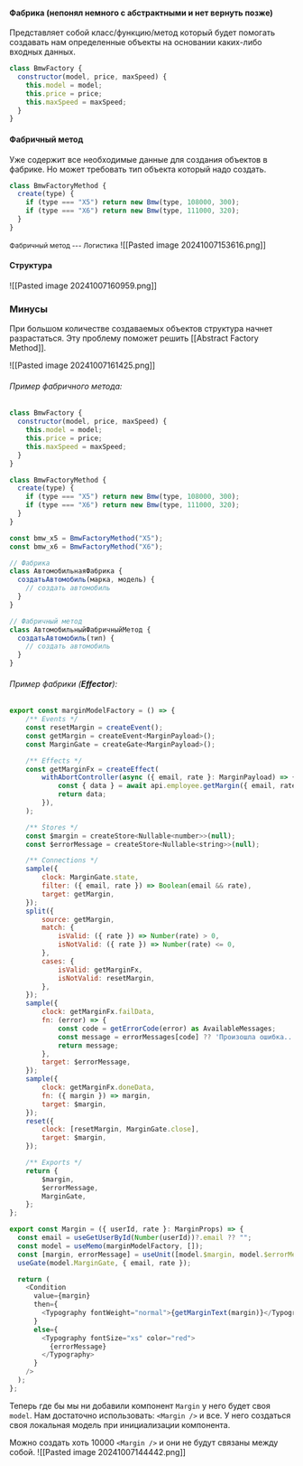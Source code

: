#### Фабрика (непонял немного с абстрактными и нет вернуть позже)

Представляет собой класс/функцию/метод который будет помогать создавать нам определенные объекты на основании каких-либо входных данных.

```javascript
class BmwFactory {
  constructor(model, price, maxSpeed) {
    this.model = model;
    this.price = price;
    this.maxSpeed = maxSpeed;
  }
}
```

#### Фабричный метод

Уже содержит все необходимые данные для создания объектов в фабрике.
Но может требовать тип объекта который надо создать.

```javascript
class BmwFactoryMethod {
  create(type) {
    if (type === "X5") return new Bmw(type, 108000, 300);
    if (type === "X6") return new Bmw(type, 111000, 320);
  }
}
```

<span style="font-size: 12px;">Фабричный метод --- Логистика</span>
![[Pasted image 20241007153616.png]]

#### Структура

![[Pasted image 20241007160959.png]]

### Минусы

При большом количестве создаваемых объектов структура начнет разрастаться.
Эту проблему поможет решить [[Abstract Factory Method]].

![[Pasted image 20241007161425.png]]

###### _Пример фабричного метода:_

```javascript
class BmwFactory {
  constructor(model, price, maxSpeed) {
    this.model = model;
    this.price = price;
    this.maxSpeed = maxSpeed;
  }
}
```

```javascript
class BmwFactoryMethod {
  create(type) {
    if (type === "X5") return new Bmw(type, 108000, 300);
    if (type === "X6") return new Bmw(type, 111000, 320);
  }
}
```

```javascript
const bmw_x5 = BmwFactoryMethod("X5");
const bmw_x6 = BmwFactoryMethod("X6");
```

```javascript
// Фабрика
class АвтомобильнаяФабрика {
  создатьАвтомобиль(марка, модель) {
    // создать автомобиль
  }
}

// Фабричный метод
class АвтомобильныйФабричныйМетод {
  создатьАвтомобиль(тип) {
    // создать автомобиль
  }
}
```

###### _Пример фабрики (**Effector**):_

```javascript
export const marginModelFactory = () => {
	/** Events */
    const resetMargin = createEvent();
    const getMargin = createEvent<MarginPayload>();
    const MarginGate = createGate<MarginPayload>();

    /** Effects */
    const getMarginFx = createEffect(
        withAbortController(async ({ email, rate }: MarginPayload) => {
            const { data } = await api.employee.getMargin({ email, rate });
            return data;
        }),
    );

    /** Stores */
    const $margin = createStore<Nullable<number>>(null);
    const $errorMessage = createStore<Nullable<string>>(null);

    /** Connections */
    sample({
        clock: MarginGate.state,
        filter: ({ email, rate }) => Boolean(email && rate),
        target: getMargin,
    });
    split({
        source: getMargin,
        match: {
            isValid: ({ rate }) => Number(rate) > 0,
            isNotValid: ({ rate }) => Number(rate) <= 0,
        },
        cases: {
            isValid: getMarginFx,
            isNotValid: resetMargin,
        },
    });
    sample({
        clock: getMarginFx.failData,
        fn: (error) => {
            const code = getErrorCode(error) as AvailableMessages;
            const message = errorMessages[code] ?? 'Произошла ошибка...';
            return message;
        },
        target: $errorMessage,
    });
    sample({
        clock: getMarginFx.doneData,
        fn: ({ margin }) => margin,
        target: $margin,
    });
    reset({
        clock: [resetMargin, MarginGate.close],
        target: $margin,
    });

    /** Exports */
    return {
        $margin,
        $errorMessage,
        MarginGate,
    };
};
```

```javascript
export const Margin = ({ userId, rate }: MarginProps) => {
  const email = useGetUserById(Number(userId))?.email ?? "";
  const model = useMemo(marginModelFactory, []);
  const [margin, errorMessage] = useUnit([model.$margin, model.$errorMessage]);
  useGate(model.MarginGate, { email, rate });

  return (
    <Condition
      value={margin}
      then={
        <Typography fontWeight="normal">{getMarginText(margin)}</Typography>
      }
      else={
        <Typography fontSize="xs" color="red">
          {errorMessage}
        </Typography>
      }
    />
  );
};
```

Теперь где бы мы ни добавили компонент `Margin` у него будет своя `model`.
Нам достаточно использовать: `<Margin />` и все. У него создаться своя локальная модель при инициализации компонента.

Можно создать хоть 10000 `<Margin />` и они не будут связаны между собой.
![[Pasted image 20241007144442.png]]

